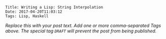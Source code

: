     Title: Writing a Lisp: String Interpolation
    Date: 2017-04-20T11:03:12
    Tags: Lisp, Haskell

_Replace this with your post text. Add one or more comma-separated
Tags above. The special tag `DRAFT` will prevent the post from being
published._

<!-- more -->
